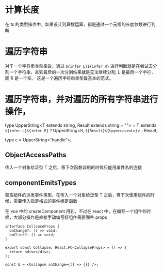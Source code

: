 # 计算长度

在 ts 的类型操作中，如果设计到算数运算，都是通过一个元祖的长度参数进行判断

# 遍历字符串

对于一个字符串类型来说，通过 `${infer L}${infer R}` 进行判断就是在尝试去分割一个字符串，直到最后的一次分割结果就是无法继续分割, L 是最后一个字符，而 R 是一个空。 这是一个遍历字符串类型最基本的范式。

# 遍历字符串，并对遍历的所有字符串进行操作，

type UpperString<T extends string, Result extends string = ""> = T extends `${infer L}${infer R}`
? UpperString<R, `${Result}${Uppercase<L>}`>
: Result;

type c = UpperString<"handle">;

## ObjectAccessPaths

传入一个对象给泛型 T 之后，等下次函数调用的时候只能用属性名的连接

## componentEmitsTypes

获取组件的派发事件类型，在传入一个对象给泛型 T 之后，等下次使用组件的时候，需要传入指定格式的事件绑定函数

在 vue 中的 createComponent 用到，不过在 react 中，在编写一个组件的时候，大部分操作是直接手动编写好组件需要哪些 props

```
interface CollapseProps {
  onChange?: () => void;
  onClick?: () => void;
}

export const Collapse: React.FC<CollapseProps> = () => {
  return <div></div>;
};

const b = <Collapse onChange={() => {}} />;
```

